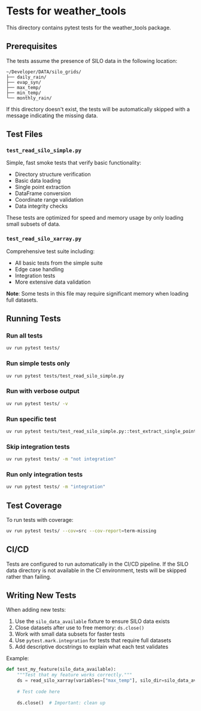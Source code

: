 # Tests for weather_tools

This directory contains pytest tests for the weather_tools package.

## Prerequisites

The tests assume the presence of SILO data in the following location:
```
~/Developer/DATA/silo_grids/
├── daily_rain/
├── evap_syn/
├── max_temp/
├── min_temp/
└── monthly_rain/
```

If this directory doesn't exist, the tests will be automatically skipped with a message indicating the missing data.

## Test Files

### `test_read_silo_simple.py`
Simple, fast smoke tests that verify basic functionality:
- Directory structure verification
- Basic data loading
- Single point extraction
- DataFrame conversion
- Coordinate range validation
- Data integrity checks

These tests are optimized for speed and memory usage by only loading small subsets of data.

### `test_read_silo_xarray.py`
Comprehensive test suite including:
- All basic tests from the simple suite
- Edge case handling
- Integration tests
- More extensive data validation

**Note**: Some tests in this file may require significant memory when loading full datasets.

## Running Tests

### Run all tests
```bash
uv run pytest tests/
```

### Run simple tests only
```bash
uv run pytest tests/test_read_silo_simple.py
```

### Run with verbose output
```bash
uv run pytest tests/ -v
```

### Run specific test
```bash
uv run pytest tests/test_read_silo_simple.py::test_extract_single_point -v
```

### Skip integration tests
```bash
uv run pytest tests/ -m "not integration"
```

### Run only integration tests
```bash
uv run pytest tests/ -m "integration"
```

## Test Coverage

To run tests with coverage:
```bash
uv run pytest tests/ --cov=src --cov-report=term-missing
```

## CI/CD

Tests are configured to run automatically in the CI/CD pipeline. If the SILO data directory is not available in the CI environment, tests will be skipped rather than failing.

## Writing New Tests

When adding new tests:
1. Use the `silo_data_available` fixture to ensure SILO data exists
2. Close datasets after use to free memory: `ds.close()`
3. Work with small data subsets for faster tests
4. Use `pytest.mark.integration` for tests that require full datasets
5. Add descriptive docstrings to explain what each test validates

Example:
```python
def test_my_feature(silo_data_available):
    """Test that my feature works correctly."""
    ds = read_silo_xarray(variables=["max_temp"], silo_dir=silo_data_available)
    
    # Test code here
    
    ds.close()  # Important: clean up
```
